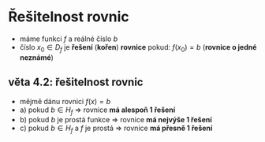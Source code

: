 # Řešitelnost rovnic
- máme funkci $f$ a reálné číslo $b$
- číslo $x_0 \in D_f$ je **řešení** (**kořen**) **rovnice** pokud: $f(x_0) = b$ (**rovnice o jedné neznámé**)

## věta 4.2: řešitelnost rovnic
- mějmě dánu rovnici $f(x) = b$
- a) pokud $b \in H_f$ => rovnice **má alespoň 1 řešení**
- b) pokud $b$ je prostá funkce => rovnice **má nejvýše 1 řešení**
- c) pokud $b \in H_f$ a $f$ je prostá => rovnice **má přesně 1 řešení**
